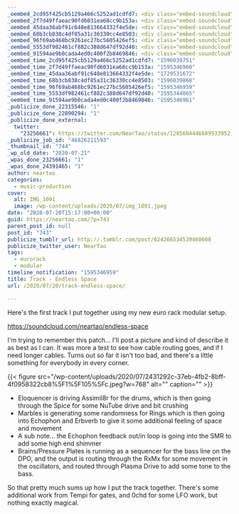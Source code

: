 ```yaml
---
_oembed_2cd95f425cb5129a466c5252ad1cdfd7: <div class="embed-soundcloud"><iframe title="Endless Space by NearTao" width="750" height="400" scrolling="no" frameborder="no" src="https://w.soundcloud.com/player/?visual=true&url=https%3A%2F%2Fapi.soundcloud.com%2Ftracks%2F861591799&show_artwork=true&maxwidth=750&maxheight=1000&dnt=1"></iframe></div>
_oembed_2f7d49ffaeac90fd6031ea68cc9b153a: <div class="embed-soundcloud"><iframe title="Endless Space by NearTao" width="580" height="400" scrolling="no" frameborder="no" src="https://w.soundcloud.com/player/?visual=true&url=https%3A%2F%2Fapi.soundcloud.com%2Ftracks%2F861591799&show_artwork=true&maxwidth=580&maxheight=870&dnt=1"></iframe></div>
_oembed_45daa36abf91c648e813664332f4e5de: <div class="embed-soundcloud"><iframe title="Endless Space by NearTao" width="500" height="400" scrolling="no" frameborder="no" src="https://w.soundcloud.com/player/?visual=true&url=https%3A%2F%2Fapi.soundcloud.com%2Ftracks%2F861591799&show_artwork=true&maxheight=750&maxwidth=500"></iframe></div>
_oembed_68b3cb838c4df85a31c36330cc4e8503: <div class="embed-soundcloud"><iframe title="Endless Space by NearTao" width="100" height="150" scrolling="no" frameborder="no" src="https://w.soundcloud.com/player/?visual=true&url=https%3A%2F%2Fapi.soundcloud.com%2Ftracks%2F861591799&show_artwork=true&maxwidth=100&maxheight=150&dnt=1"></iframe></div>
_oembed_96f69ab468bc9261ec27bc5605426ef5: <div class="embed-soundcloud"><iframe title="Endless Space by NearTao" width="805" height="400" scrolling="no" frameborder="no" src="https://w.soundcloud.com/player/?visual=true&url=https%3A%2F%2Fapi.soundcloud.com%2Ftracks%2F861591799&show_artwork=true&maxwidth=805&maxheight=1000&dnt=1"></iframe></div>
_oembed_5553df982461cf882c388d647df92d40: <div class="embed-soundcloud"><iframe title="Endless Space by NearTao" width="500" height="400" scrolling="no" frameborder="no" src="https://w.soundcloud.com/player/?visual=true&url=https%3A%2F%2Fapi.soundcloud.com%2Ftracks%2F861591799&show_artwork=true&maxwidth=500&maxheight=750&dnt=1"></iframe></div>
_oembed_91594ae9b0cada4ed0c400f2b8469846: <div class="embed-soundcloud"><iframe title="Endless Space by NearTao" width="584" height="400" scrolling="no" frameborder="no" src="https://w.soundcloud.com/player/?visual=true&url=https%3A%2F%2Fapi.soundcloud.com%2Ftracks%2F861591799&show_artwork=true&maxwidth=584&maxheight=876&dnt=1"></iframe></div>
_oembed_time_2cd95f425cb5129a466c5252ad1cdfd7: "1596039751"
_oembed_time_2f7d49ffaeac90fd6031ea68cc9b153a: "1595346960"
_oembed_time_45daa36abf91c648e813664332f4e5de: "1729531672"
_oembed_time_68b3cb838c4df85a31c36330cc4e8503: "1596039868"
_oembed_time_96f69ab468bc9261ec27bc5605426ef5: "1595346959"
_oembed_time_5553df982461cf882c388d647df92d40: "1595344865"
_oembed_time_91594ae9b0cada4ed0c400f2b8469846: "1595346961"
_publicize_done_22315546: "1"
_publicize_done_22890294: "1"
_publicize_done_external:
  twitter:
    "23256661": https://twitter.com/NearTao/status/1285604446689533952
_publicize_job_id: "46826211593"
_thumbnail_id: "744"
_wp_old_date: "2020-07-21"
_wpas_done_23256661: "1"
_wpas_done_24391465: "1"
author: neartao
categories:
  - music-production
cover:
  alt: IMG_1091
  image: /wp-content/uploads/2020/07/img_1091.jpeg
date: "2020-07-20T15:17:00+00:00"
guid: https://neartao.com/?p=743
parent_post_id: null
post_id: "743"
publicize_tumblr_url: http://.tumblr.com/post/624266534539460608
publicize_twitter_user: NearTao
tags:
  - eurorack
  - modular
timeline_notification: "1595346959"
title: Track - Endless Space
url: /2020/07/20/track-endless-space/

---
```

Here's the first track I put together using my new euro rack modular setup.

https://soundcloud.com/neartao/endless-space

I'm trying to remember this patch... I'll post a picture and kind of describe it as best as I can. It was more a test to see how cable routing goes, and if I need longer cables. Turns out so far it isn't too bad, and there's a little something for everybody in every corner.

{{< figure src="/wp-content/uploads/2020/07/2431292c-37eb-4fb2-8bff-4f0958322cb8%5F1%5F105%5Fc.jpeg?w=768" alt="" caption="" >}}

- Eloquencer is driving Assimil8r for the drums, which is then going through the Spice for some NuTube drive and bit crushing
- Marbles is generating some randomness for Rings which is then going into Echophon and Erbverb to give it some additional feeling of space and movement
- A sub note... the Echophon feedback out/in loop is going into the SMR to add some high end shimmer
- Brains/Pressure Plates is running as a sequencer for the bass line on the DPO, and the output is routing through the RxMx for some movement in the oscillators, and routed through Plasma Drive to add some tone to the bass.

So that pretty much sums up how I put the track together. There's some additional work from Tempi for gates, and 0chd for some LFO work, but nothing exactly magical.
